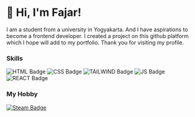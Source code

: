 # 👋 Hi, I'm Fajar!
I am a student from a university in Yogyakarta. And I have aspirations to become a frontend developer. I created a project on this github platform which I hope will add to my portfolio. Thank you for visiting my profile.
### Skills
![HTML Badge](https://img.shields.io/badge/HTML5-E34F26?style=for-the-badge&logo=html5&logoColor=white)
![CSS Badge](https://img.shields.io/badge/CSS3-1572B6?style=for-the-badge&logo=css3&logoColor=white)
![TAILWIND Badge](https://img.shields.io/badge/Tailwind_CSS-38B2AC?style=for-the-badge&logo=tailwind-css&logoColor=white)
![JS Badge](https://img.shields.io/badge/JavaScript-323330?style=for-the-badge&logo=javascript&logoColor=F7DF1E)
![REACT Badge](https://img.shields.io/badge/React-20232A?style=for-the-badge&logo=react&logoColor=61DAFB)
### My Hobby
<a href="https://steamcommunity.com/id/relaxinaja/">
   <img src="https://img.shields.io/badge/Steam-000000?style=for-the-badge&logo=steam&logoColor=white"
    alt="Steam Badge">
</a>
